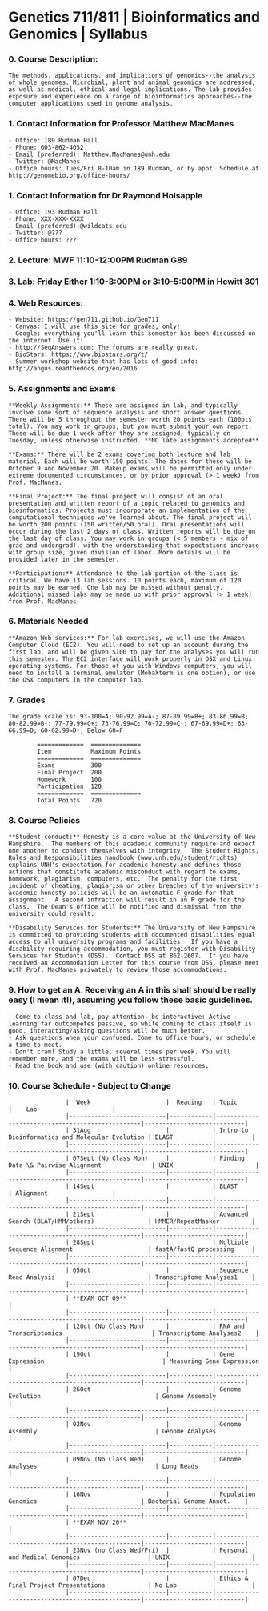 # Genetics 711/811 | Bioinformatics and Genomics | Syllabus


### 0. Course Description:

    The methods, applications, and implications of genomics--the analysis of whole genomes. Microbial, plant and animal genomics are addressed, as well as medical, ethical and legal implications. The lab provides exposure and experience on a range of bioinformatics approaches--the computer applications used in genome analysis.

### 1. Contact Information for Professor Matthew MacManes

    - Office: 189 Rudman Hall
    - Phone: 603-862-4052
    - Email (preferred): Matthew.MacManes@unh.edu
    - Twitter: @MacManes
    - Office hours: Tues/Fri 8-10am in 189 Rudman, or by appt. Schedule at http://genomebio.org/office-hours/


### 1. Contact Information for Dr Raymond Holsapple

    - Office: 193 Rudman Hall
    - Phone: XXX-XXX-XXXX
    - Email (preferred):@wildcats.edu
    - Twitter: @???
    - Office hours: ???


### 2. Lecture: MWF 11:10-12:00PM Rudman G89
### 3. Lab: Friday Either 1:10-3:00PM or 3:10-5:00PM in Hewitt 301
### 4. Web Resources:

    - Website: https://gen711.github.io/Gen711
    - Canvas: I will use this site for grades, only!
    - Google: everything you'll learn this semester has been discussed on the internet. Use it!
    - http://SeqAnswers.com: The forums are really great.
    - BioStars: https://www.biostars.org/t/
    - Summer workshop website that has lots of good info: http://angus.readthedocs.org/en/2016

### 5. Assignments and Exams

    **Weekly Assignments:** These are assigned in lab, and typically involve some sort of sequence analysis and short answer questions. There will be 5 throughout the semester worth 20 points each (100pts total). You may work in groups, but you must submit your own report. These will be due 1 week after they are assigned, typically on Tuesday, unless otherwise instructed. **NO late assignments accepted**

    **Exams:** There will be 2 exams covering both lecture and lab material. Each will be worth 150 points. The dates for these will be October 9 and November 20. Makeup exams will be permitted only under extreme documented circumstances, or by prior approval (> 1 week) from Prof. MacManes.

    **Final Project:** The final project will consist of an oral presentation and written report of a topic related to genomics and bioinformatics. Projects must incorporate an implementation of the computational techniques we've learned about. The final project will be worth 200 points (150 written/50 oral). Oral presentations will occur during the last 2 days of class. Written reports will be due on the last day of class. You may work in groups (< 5 members - mix of grad and undergrad), with the understanding that expectations increase with group size, given division of labor. More details will be provided later in the semester.

    **Participation:** Attendance to the lab portion of the class is critical. We have 13 lab sessions. 10 points each, maximum of 120 points may be earned. One lab may be missed without penalty. Additional missed labs may be made up with prior approval (> 1 week) from Prof. MacManes

### 6. Materials Needed

    **Amazon Web services:** For lab exercises, we will use the Amazon Computer Cloud (EC2). You will need to set up an account during the first lab, and will be given $100 to pay for the analyses you will run this semester. The EC2 interface will work properly in OSX and Linux operating systems. For those of you with Windows computers, you will need to install a terminal emulator (MobaXterm is one option), or use the OSX computers in the computer lab.

### 7. Grades

    The grade scale is: 93-100=A; 90-92.99=A-; 87-89.99=B+; 83-86.99=B; 80-82.99=B-; 77-79.99=C+; 73-76.99=C; 70-72.99=C-; 67-69.99=D+; 63-66.99=D; 60-62.99=D-; Below 60=F

            =============  ==============  
            Item           Maximum Points    
            =============  ==============  
            Exams          300
            Final Project  200
            Homework       100  
            Participation  120  
            =============  ==============
            Total Points   720


### 8. Course Policies

    **Student conduct:** Honesty is a core value at the University of New Hampshire.  The members of this academic community require and expect one another to conduct themselves with integrity.  The Student Rights, Rules and Responsibilities handbook (www.unh.edu/student/rights) explains UNH's expectation for academic honesty and defines those actions that constitute academic misconduct with regard to exams, homework, plagiarism, computers, etc.  The penalty for the first incident of cheating, plagiarism or other breaches of the university's academic honesty policies will be an automatic F grade for that assignment.  A second infraction will result in an F grade for the class.  The Dean's office will be notified and dismissal from the university could result.

    **Disability Services for Students:** The University of New Hampshire is committed to providing students with documented disabilities equal access to all university programs and facilities.  If you have a disability requiring accommodation, you must register with Disability Services for Students (DSS).  Contact DSS at 862-2607.  If you have received an Accommodation Letter for this course from DSS, please meet with Prof. MacManes privately to review those accommodations.

### 9. How to get an A. Receiving an A in this shall should be really easy (I mean it!), assuming you follow these basic guidelines.

    - Come to class and lab, pay attention, be interactive: Active learning far outcompetes passive, so while coming to class itself is good, interacting/asking questions will be much better.
    - Ask questions when your confused. Come to office hours, or schedule a time to meet.
    - Don't cram! Study a little, several times per week. You will remember more, and the exams will be less stressful.
    - Read the book and use (with caution) online resources.

### 10. Course Schedule - Subject to Change

    
                    |  Week                     |  Reading   | Topic                                           |    Lab                     |
                    |---------------------------|------------|-------------------------------------------------|----------------------------|
                    | 31Aug                     |            | Intro to Bioinformatics and Molecular Evolution | BLAST                      |
                    |---------------------------|------------|-------------------------------------------------|----------------------------|
                    | 07Sept (No Class Mon)     |            | Finding Data \& Pairwise Alignment              | UNIX                       |
                    |---------------------------|------------|-------------------------------------------------|----------------------------|
                    | 14Sept                    |            | BLAST                                           | Alignment                  |
                    |---------------------------|------------|-------------------------------------------------|----------------------------|
                    | 21Sept                    |            | Advanced Search (BLAT/HMM/others)               | HMMER/RepeatMasker         |
                    |---------------------------|------------|-------------------------------------------------|----------------------------|
                    | 28Sept                    |            | Multiple Sequence Alignment                     | fastA/fastQ processing     |
                    |---------------------------|------------|-------------------------------------------------|----------------------------|
                    | 05Oct                     |            | Sequence Read Analysis                          | Transcriptome Analyses1    |
                    |---------------------------|------------|-------------------------------------------------|----------------------------|
                    | **EXAM OCT 09**                                                                                                       |
                    |---------------------------|------------|-------------------------------------------------|----------------------------|
                    | 12Oct (No Class Mon)      |            | RNA and Transcriptomics                         | Transcriptome Analyses2    |
                    |---------------------------|------------|-------------------------------------------------|----------------------------|
                    | 19Oct                     |            | Gene Expression                                 | Measuring Gene Expression  |
                    |---------------------------|------------|-------------------------------------------------|----------------------------|
                    | 26Oct                     |            | Genome Evolution                                | Genome Assembly            |
                    |---------------------------|------------|-------------------------------------------------|----------------------------|
                    | 02Nov                     |            | Genome Assembly                                 | Genome Analyses            |
                    |---------------------------|------------|-------------------------------------------------|----------------------------|
                    | 09Nov (No Class Wed)      |            | Genome Analyses                                 | Long Reads                 |
                    |---------------------------|------------|-------------------------------------------------|----------------------------|
                    | 16Nov                     |            | Population Genomics                             | Bacterial Genome Annot.    |
                    |---------------------------|------------|-------------------------------------------------|----------------------------|
                    | **EXAM NOV 20**                                                                                                       |
                    |---------------------------|------------|-------------------------------------------------|----------------------------|
                    | 23Nov (no Class Wed/Fri)  |            | Personal and Medical Genomics                   | UNIX                       |
                    |---------------------------|------------|-------------------------------------------------|----------------------------|
                    | 07Dec                     |            | Ethics & Final Project Presentations            | No Lab                     |
                    |---------------------------|------------|-------------------------------------------------|----------------------------|
